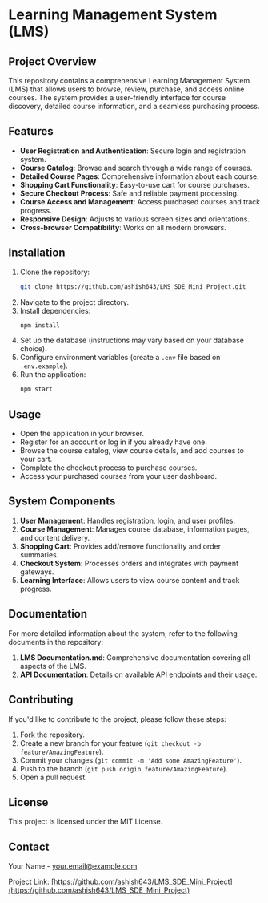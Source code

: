 # Learning Management System (LMS)

## Project Overview
This repository contains a comprehensive Learning Management System (LMS) that allows users to browse, review, purchase, and access online courses. The system provides a user-friendly interface for course discovery, detailed course information, and a seamless purchasing process.

## Features
- **User Registration and Authentication**: Secure login and registration system.
- **Course Catalog**: Browse and search through a wide range of courses.
- **Detailed Course Pages**: Comprehensive information about each course.
- **Shopping Cart Functionality**: Easy-to-use cart for course purchases.
- **Secure Checkout Process**: Safe and reliable payment processing.
- **Course Access and Management**: Access purchased courses and track progress.
- **Responsive Design**: Adjusts to various screen sizes and orientations.
- **Cross-browser Compatibility**: Works on all modern browsers.

## Installation
1. Clone the repository:
    ```bash
    git clone https://github.com/ashish643/LMS_SDE_Mini_Project.git
    ```
2. Navigate to the project directory.
3. Install dependencies:
    ```bash
    npm install
    ```
4. Set up the database (instructions may vary based on your database choice).
5. Configure environment variables (create a `.env` file based on `.env.example`).
6. Run the application:
    ```bash
    npm start
    ```

## Usage
- Open the application in your browser.
- Register for an account or log in if you already have one.
- Browse the course catalog, view course details, and add courses to your cart.
- Complete the checkout process to purchase courses.
- Access your purchased courses from your user dashboard.

## System Components
1. **User Management**: Handles registration, login, and user profiles.
2. **Course Management**: Manages course database, information pages, and content delivery.
3. **Shopping Cart**: Provides add/remove functionality and order summaries.
4. **Checkout System**: Processes orders and integrates with payment gateways.
5. **Learning Interface**: Allows users to view course content and track progress.

## Documentation
For more detailed information about the system, refer to the following documents in the repository:
1. **LMS Documentation.md**: Comprehensive documentation covering all aspects of the LMS.
2. **API Documentation**: Details on available API endpoints and their usage.

## Contributing
If you'd like to contribute to the project, please follow these steps:
1. Fork the repository.
2. Create a new branch for your feature (`git checkout -b feature/AmazingFeature`).
3. Commit your changes (`git commit -m 'Add some AmazingFeature'`).
4. Push to the branch (`git push origin feature/AmazingFeature`).
5. Open a pull request.

## License
This project is licensed under the MIT License.

## Contact
Your Name - your.email@example.com

Project Link: [https://github.com/ashish643/LMS_SDE_Mini_Project](https://github.com/ashish643/LMS_SDE_Mini_Project)
